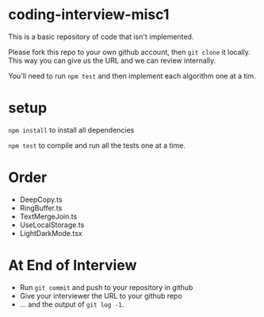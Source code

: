 # coding-interview-misc1

This is a basic repository of code that isn't implemented.

Please fork this repo to your own github account, then ```git clone``` it
locally.  This way you can give us the URL and we can review internally.

You'll need to run ```npm test``` and then implement each algorithm one at a tim.

# setup

```npm install``` to install all dependencies

```npm test``` to compile and run all the tests one at a time.  

# Order

- DeepCopy.ts
- RingBuffer.ts
- TextMergeJoin.ts
- UseLocalStorage.ts
- LightDarkMode.tsx

# At End of Interview

- Run ```git commit``` and push to your repository in github
- Give your interviewer the URL to your github repo 
- ... and the output of ```git log -1```.

